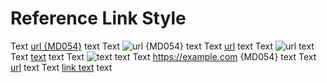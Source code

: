 # Reference Link Style

Text [url {MD054}](https://example.com) text
Text ![url {MD054}](https://example.com) text
Text [url] text
Text ![url] text
Text [text][url] text
Text ![text][url] text
Text <https://example.com> {MD054} text
Text [url][] text
Text [link text][url] text

[url]: https://example.com

<!-- markdownlint-configure-file {
  "link-image-style": {
    "style": "reference_only"
  }
} -->
